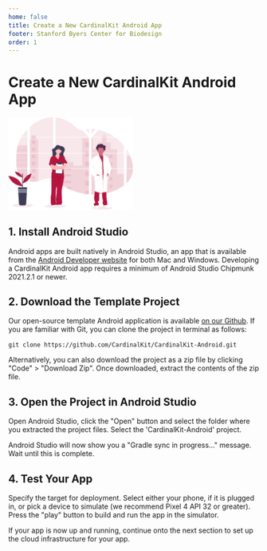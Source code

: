 ```yaml
---
home: false
title: Create a New CardinalKit Android App
footer: Stanford Byers Center for Biodesign
order: 1
---
```


# Create a New CardinalKit Android App

<img src="./images/doctors.svg" alt="drawing" width="250"/><br />

## 1. Install Android Studio

Android apps are built natively in Android Studio, an app that is available from the [Android Developer website](https://developer.android.com/studio) for both Mac and Windows. Developing a CardinalKit Android app requires a minimum of Android Studio Chipmunk 2021.2.1 or newer.

## 2. Download the Template Project

Our open-source template Android application is available [on our Github](https://github.com/cardinalkit/cardinalkit-android). If you are familiar with Git, you can clone the project in terminal as follows:

```
git clone https://github.com/CardinalKit/CardinalKit-Android.git
```

Alternatively, you can also download the project as a zip file by clicking "Code" > "Download Zip". Once downloaded, extract the contents of the zip file.

## 3. Open the Project in Android Studio

Open Android Studio, click the "Open" button and select the folder where you extracted the project files. Select the 'CardinalKit-Android' project. 

Android Studio will now show you a "Gradle sync in progress..." message. Wait until this is complete.

## 4. Test Your App

Specify the target for deployment. Select either your phone, if it is plugged in, or pick a device to simulate (we recommend Pixel 4 API 32 or greater). Press the "play" button to build and run the app in the simulator.

If your app is now up and running, continue onto the next section to set up the cloud infrastructure for your app.
